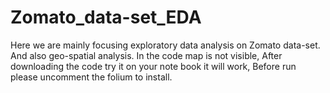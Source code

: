 # Zomato_data-set_EDA
Here we are mainly focusing exploratory data analysis on Zomato data-set. And also geo-spatial analysis.
In the code map is not visible, After downloading the code try it on your note book it will work, Before run please uncomment the folium to install. 

